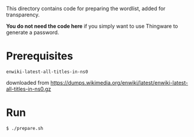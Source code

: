 This directory contains code for preparing the wordlist, added for transparency. 

**You do not need the code here** if you simply want to use Thingware to generate a password.

# Prerequisites

    enwiki-latest-all-titles-in-ns0

downloaded from https://dumps.wikimedia.org/enwiki/latest/enwiki-latest-all-titles-in-ns0.gz

# Run

    $ ./prepare.sh
